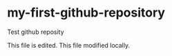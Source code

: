 # my-first-github-repository
Test github reposity

This file is edited. This file modified locally.
